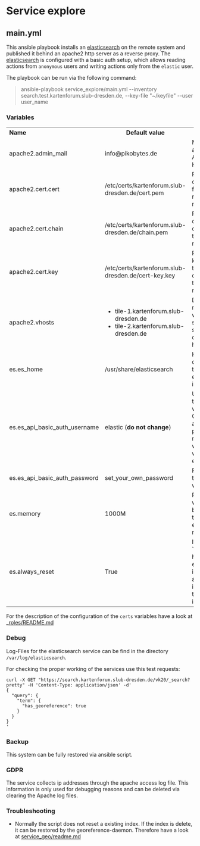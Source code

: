 # Service explore

## main.yml

This ansible playbook installs an [elasticsearch](https://www.elastic.co/guide/index.html) on the remote system and published it behind an apache2 http server as a reverse proxy. The [elasticsearch](https://www.elastic.co/guide/index.html) is configured with a basic auth setup, which allows reading actions from `anonymous` users and writing actions only from the `elastic` user.

The playbook can be run via the following command:

> ansible-playbook service_explore/main.yml --inventory search.test.kartenforum.slub-dresden.de, --key-file "~/keyfile" --user user_name

### Variables

<table>
  <tbody>
    <tr>
      <th align="left">Name</th>
      <th align="center">Default value</th>
      <th align="center">Declaration</th>
    </tr>
    <tr>
      <td align="left">apache2.admin_mail</td>
      <td align="left">info@pikobytes.de</td>
      <td align="left">Mail of the admin of the Apache HTTP server.</td>
    </tr>
    <tr>
      <td align="left">apache2.cert.cert</td>
      <td align="left">/etc/certs/kartenforum.slub-dresden.de/cert.pem</td>
      <td align="left">Path to the certificate file on the remote machine.</td>
    </tr>
    <tr>
      <td align="left">apache2.cert.chain</td>
      <td align="left">/etc/certs/kartenforum.slub-dresden.de/chain.pem</td>
      <td align="left">Path to the certificate chain file on the remote machine.</td>
    </tr>
    <tr>
      <td align="left">apache2.cert.key</td>
      <td align="left">/etc/certs/kartenforum.slub-dresden.de/cert-key.key</td>
      <td align="left">Path to the key file for the certificate on the remote machine.</td>
    </tr>    
    <tr>
        <td align="left">apache2.vhosts</td>
        <td align="left">
            <ul>
                <li>tile-1.kartenforum.slub-dresden.de</li>
                <li>tile-2.kartenforum.slub-dresden.de</li>
            </ul>
        </td>
        <td align="left">
            Domain names under which the service should react on http and https.
        </td>    
    </tr>
    <tr>
        <td align="left">es.es_home</td>
        <td align="left">/usr/share/elasticsearch</td>
        <td align="left">Home directory of the elasticsearch installation</td>    
    </tr>
    <tr>
        <td align="left">es.es_api_basic_auth_username</td>
        <td align="left">elastic (<b>do not change</b>)</td>
        <td align="left">Username of the elastic writing user. Currently the ansible playbook is not tested with a user which is not elastic.</td>    
    </tr>
    <tr>
        <td align="left">es.es_api_basic_auth_password</td>
        <td align="left">set_your_own_password</td>
        <td align="left">Password of the elastic writing user.</td>    
    </tr>
    <tr>
        <td align="left">es.memory</td>
        <td align="left">1000M</td>
        <td align="left">RAM in MB which should be given to the elasticsearch node.</td>    
    </tr>
    <tr>
        <td align="left">es.always_reset</td>
        <td align="left">True</td>
        <td align="left">If set to `True`, the hole elasticsearch incl. basic auth settings is resetted, if the playbook is run.</td>    
    </tr>                
  </tbody>
</table>

For the description of the configuration of the `certs` variables have a look at [_roles/README.md](../_roles/README.md)

### Debug

Log-Files for the elasticsearch service can be find in the directory `/var/log/elasticsearch`.

For checking the proper working of the services use this test requests:

``` 
curl -X GET "https://search.kartenforum.slub-dresden.de/vk20/_search?pretty" -H 'Content-Type: application/json' -d'
{
  "query": {
    "term": {
      "has_georeference": true 
    }
  }
}
'
```

### Backup

This system can be fully restored via ansible script.

### GDPR

The service collects ip addresses through the apache access log file. This information is only used for debugging reasons and can be deleted via clearing the Apache log files.

### Troubleshooting

* Normally the script does not reset a existing index. If the index is delete, it can be restored by the georeference-daemon. Therefore have a look at [service_geo/readme.md](../service_geo/README.md)